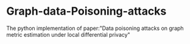 # Graph-data-Poisoning-attacks
The python implementation of paper:"Data poisoning attacks on graph metric estimation under local differential privacy"
